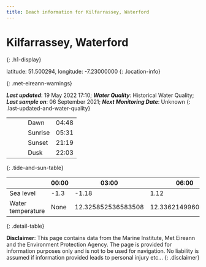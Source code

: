 ```yaml
---
title: Beach information for Kilfarrassey, Waterford
---
```

# Kilfarrassey, Waterford 
{: .h1-display}

latitude: 51.500294, longitude: -7.23000000
{: .location-info}


{: .met-eireann-warnings}

___Last updated___: 19 May 2022 17:10; ___Water Quality___: Historical Water Quality;
___Last sample on___: 06 September 2021; ___Next Monitoring Date___: Unknown
{: .last-updated-and-water-quality}

|   |   |   |   |   |
|---|---|---|---|---|
|   |   |   | Dawn  | 04:48 |
|   |   |   | Sunrise  | 05:31 |
|   |   |   | Sunset  | 21:19 |
|   |   |   | Dusk  | 22:03 |
{: .tide-and-sun-table}

<div></div>

| | 00:00 | 03:00 | 06:00 | 09:00 | 12:00 | 15:00 | 18:00 | 21:00 |
|---|---|---|---|---|---|---|---|---|
| Sea level | -1.3 | -1.18 | 1.12 | 1.03| -1.12 | -1.35 | 0.94 | 1.31 |
| Water temperature | None | 12.325852536583508 | 12.336214996071888 | 12.284753577817314 | 12.426780644707325 | 12.516810641362413 | 12.496805436552755 | 12.439522964438702 |
{: .detail-table}

__Disclaimer__: This page contains data from the Marine Institute,
Met Eireann and the Environment Protection Agency. The page is provided for
information purposes only and is not to be used for navigation. No liability
is assumed if information provided leads to personal injury etc...
{: .disclaimer}